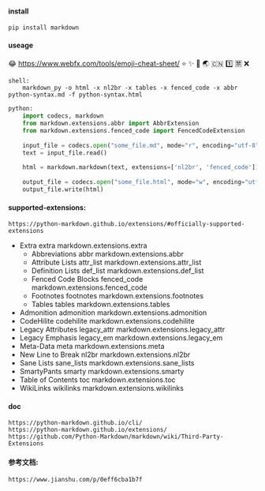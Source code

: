 <!--
author: hack0072008
head: http://www.etcunion.com/static/logo1_128x128.jpg
date: 2019-04-17
title: python-markdown
tags: python,markdown
images: http://www.etcunion.com/static/logo1_128x128.jpg
category: python markdown
status: publish
summary: python-markdown使用
-->


#### install
    pip install markdown

#### useage
:joy: https://www.webfx.com/tools/emoji-cheat-sheet/
:star:
:sparkles:
:star2:
:earth_asia:
:cn:
:one:
:u7981:
:x:
```shell
shell:
    markdown_py -o html -x nl2br -x tables -x fenced_code -x abbr python-syntax.md -f python-syntax.html
```
```python
python:
    import codecs, markdown
    from markdown.extensions.abbr import AbbrExtension
    from markdown.extensions.fenced_code import FencedCodeExtension
    
    input_file = codecs.open("some_file.md", mode="r", encoding="utf-8")
    text = input_file.read()
    
    html = markdown.markdown(text, extensions=['nl2br', 'fenced_code'])
    
    output_file = codecs.open("some_file.html", mode="w", encoding="utf-8")
    output_file.write(html)
```

#### supported-extensions:
    https://python-markdown.github.io/extensions/#officially-supported-extensions

- Extra	                extra       markdown.extensions.extra
  - Abbreviations	    abbr	    markdown.extensions.abbr
  - Attribute Lists	    attr_list	markdown.extensions.attr_list
  - Definition Lists    def_list	markdown.extensions.def_list
  - Fenced Code Blocks	fenced_code	markdown.extensions.fenced_code
  - Footnotes	        footnotes	markdown.extensions.footnotes
  - Tables	            tables	    markdown.extensions.tables
- Admonition	        admonition	markdown.extensions.admonition
- CodeHilite	        codehilite	markdown.extensions.codehilite
- Legacy                Attributes	legacy_attr	markdown.extensions.legacy_attr
- Legacy Emphasis	    legacy_em	markdown.extensions.legacy_em
- Meta-Data	            meta	    markdown.extensions.meta
- New Line to Break	    nl2br	    markdown.extensions.nl2br
- Sane Lists	        sane_lists	markdown.extensions.sane_lists
- SmartyPants	        smarty	    markdown.extensions.smarty
- Table of Contents	    toc	        markdown.extensions.toc
- WikiLinks	            wikilinks	markdown.extensions.wikilinks

#### doc
    https://python-markdown.github.io/cli/
    https://python-markdown.github.io/extensions/
    https://github.com/Python-Markdown/markdown/wiki/Third-Party-Extensions

#### 参考文档:
    https://www.jianshu.com/p/0eff6cba1b7f
    
    


~~~~完~~~~
